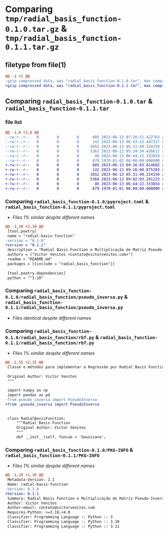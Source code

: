 # Comparing `tmp/radial_basis_function-0.1.0.tar.gz` & `tmp/radial_basis_function-0.1.1.tar.gz`

## filetype from file(1)

```diff
@@ -1 +1 @@
-gzip compressed data, was "radial_basis_function-0.1.0.tar", max compression
+gzip compressed data, was "radial_basis_function-0.1.1.tar", max compression
```

## Comparing `radial_basis_function-0.1.0.tar` & `radial_basis_function-0.1.1.tar`

### file list

```diff
@@ -1,6 +1,6 @@
--rw-r--r--   0        0        0      605 2023-06-13 07:26:51.422763 radial_basis_function-0.1.0/pyproject.toml
--rw-r--r--   0        0        0      142 2023-06-13 06:43:23.447317 radial_basis_function-0.1.0/radial_basis_function/__init__.py
--rw-r--r--   0        0        0     1652 2023-06-13 05:31:49.224159 radial_basis_function-0.1.0/radial_basis_function/pseudo_inversa.py
--rw-r--r--   0        0        0     5367 2023-06-13 05:34:34.426617 radial_basis_function-0.1.0/radial_basis_function/rbf.py
--rw-r--r--   0        0        0       46 2023-06-13 06:44:22.333854 radial_basis_function-0.1.0/README.md
--rw-r--r--   0        0        0      679 1970-01-01 00:00:00.000000 radial_basis_function-0.1.0/PKG-INFO
+-rw-r--r--   0        0        0      605 2023-06-13 09:16:03.814602 radial_basis_function-0.1.1/pyproject.toml
+-rw-r--r--   0        0        0      142 2023-06-13 09:16:08.875203 radial_basis_function-0.1.1/radial_basis_function/__init__.py
+-rw-r--r--   0        0        0     1652 2023-06-13 05:31:49.224159 radial_basis_function-0.1.1/radial_basis_function/pseudo_inversa.py
+-rw-r--r--   0        0        0     5368 2023-06-13 09:02:03.281223 radial_basis_function-0.1.1/radial_basis_function/rbf.py
+-rw-r--r--   0        0        0       46 2023-06-13 06:44:22.333854 radial_basis_function-0.1.1/README.md
+-rw-r--r--   0        0        0      679 1970-01-01 00:00:00.000000 radial_basis_function-0.1.1/PKG-INFO
```

### Comparing `radial_basis_function-0.1.0/pyproject.toml` & `radial_basis_function-0.1.1/pyproject.toml`

 * *Files 1% similar despite different names*

```diff
@@ -1,10 +1,10 @@
 [tool.poetry]
 name = "radial-basis-function"
-version = "0.1.0"
+version = "0.1.1"
 description = "Radial Basis Function e Multiplicação de Matriz Pseudo-Inversa, para modelos de Regressão e Multi-Classificatórios."
 authors = ["Victor Venites <contato@victorvenites.com>"]
 readme = "README.md"
 packages = [{include = "radial_basis_function"}]
 
 [tool.poetry.dependencies]
 python = "^3.10"
```

### Comparing `radial_basis_function-0.1.0/radial_basis_function/pseudo_inversa.py` & `radial_basis_function-0.1.1/radial_basis_function/pseudo_inversa.py`

 * *Files identical despite different names*

### Comparing `radial_basis_function-0.1.0/radial_basis_function/rbf.py` & `radial_basis_function-0.1.1/radial_basis_function/rbf.py`

 * *Files 1% similar despite different names*

```diff
@@ -2,15 +2,15 @@
 Classe e métodos para implementar a Regressão por Radial Basis Function
 
 Original Author: Victor Venites
 """
 
 import numpy as np
 import pandas as pd
-from pseudo_inversa import PseudoInversa
+from .pseudo_inversa import PseudoInversa
 
 
 class RadialBasisFunction:
     """Radial Basis Function
     Original Author: Victor Venites
     """
     def __init__(self, funcao = 'Gaussiana',
```

### Comparing `radial_basis_function-0.1.0/PKG-INFO` & `radial_basis_function-0.1.1/PKG-INFO`

 * *Files 1% similar despite different names*

```diff
@@ -1,10 +1,10 @@
 Metadata-Version: 2.1
 Name: radial-basis-function
-Version: 0.1.0
+Version: 0.1.1
 Summary: Radial Basis Function e Multiplicação de Matriz Pseudo-Inversa, para modelos de Regressão e Multi-Classificatórios.
 Author: Victor Venites
 Author-email: contato@victorvenites.com
 Requires-Python: >=3.10,<4.0
 Classifier: Programming Language :: Python :: 3
 Classifier: Programming Language :: Python :: 3.10
 Classifier: Programming Language :: Python :: 3.11
```

